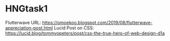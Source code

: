 # HNGtask1

Flutterwave URL: https://omoekoo.blogspot.com/2019/08/flutterwave-appreciation-post.html
Lucid Post on CSS: https://lucid.blog/tommyopeters/post/css-the-true-hero-of-web-design-d1a
